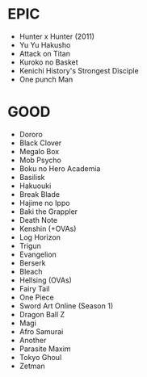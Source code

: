 # EPIC

- Hunter x Hunter (2011)
- Yu Yu Hakusho
- Attack on Titan
- Kuroko no Basket
- Kenichi History's Strongest Disciple
- One punch Man

# GOOD

- Dororo
- Black Clover
- Megalo Box
- Mob Psycho
- Boku no Hero Academia
- Basilisk
- Hakuouki
- Break Blade
- Hajime no Ippo
- Baki the Grappler
- Death Note
- Kenshin (+OVAs)
- Log Horizon
- Trigun
- Evangelion
- Berserk
- Bleach
- Hellsing (OVAs)
- Fairy Tail
- One Piece
- Sword Art Online (Season 1)
- Dragon Ball Z
- Magi
- Afro Samurai
- Another
- Parasite Maxim
- Tokyo Ghoul
- Zetman
